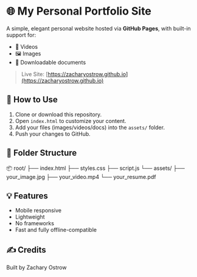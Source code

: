 # 🌐 My Personal Portfolio Site

A simple, elegant personal website hosted via **GitHub Pages**, with built-in support for:

- 🎥 Videos
- 🖼️ Images
- 📄 Downloadable documents

> Live Site: [https://zacharyostrow.github.io](https://zacharyostrow.github.io)

## 🚀 How to Use

1. Clone or download this repository.
2. Open `index.html` to customize your content.
3. Add your files (images/videos/docs) into the `assets/` folder.
4. Push your changes to GitHub.

## 📁 Folder Structure
📦 root/
├── index.html
├── styles.css
├── script.js
└── assets/
├── your_image.jpg
├── your_video.mp4
└── your_resume.pdf

## 💡 Features
- Mobile responsive
- Lightweight
- No frameworks
- Fast and fully offline-compatible

## ✍️ Credits
Built by Zachary Ostrow
